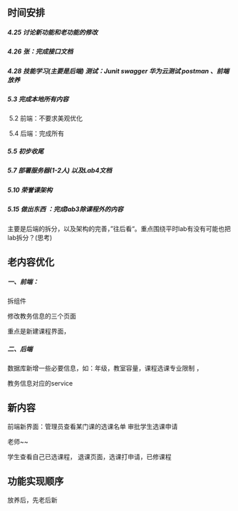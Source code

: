 ## 时间安排

##### 4.25 讨论新功能和老功能的修改

##### 4.26 张：完成接口文档  

##### 4.28 技能学习(主要是后端) 测试：Junit swagger 华为云测试 postman 、前端放养

##### 5.3  完成本地所有内容

​	5.2 前端：不要求美观优化

​	5.4 后端：完成所有

##### 5.5 初步收尾

##### 5.7 部署服务器(1-2人) 以及Lab4文档

##### 5.10 荣誉课架构

##### 5.15 做出东西 ：完成lab3除课程外的内容

​	主要是后端的拆分，以及架构的完善，”往后看“。重点围绕平时lab有没有可能也把lab拆分？(思考)

## 老内容优化

##### 一、前端：

拆组件

修改教务信息的三个页面

重点是新建课程界面，

##### 二、后端

数据库新增一些必要信息，如：年级，教室容量，课程选课专业限制 ，

教务信息对应的service

## 新内容

前端新界面：管理员查看某门课的选课名单 审批学生选课申请

 老师~~   

学生查看自己已选课程， 退课页面，选课打申请，已修课程

## 功能实现顺序

放养后，先老后新